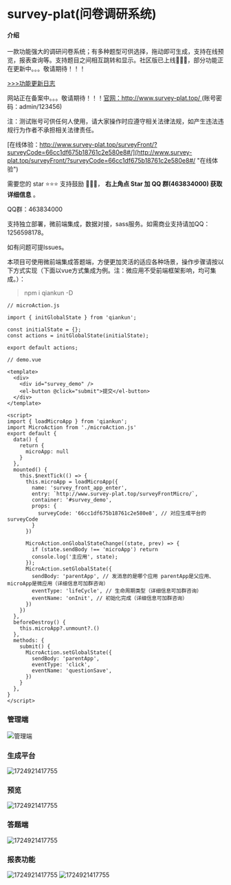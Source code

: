 # survey-plat(问卷调研系统)

#### 介绍

一款功能强大的调研问卷系统；有多种题型可供选择，拖动即可生成，支持在线预览，报表查询等。支持题目之间相互跳转和显示。社区版已上线🎉🎉🎉，部分功能正在更新中。。。敬请期待！！！

[>>>功能更新日志](./UPDATE.md)

网站正在备案中。。。敬请期待！！！[官网：http://www.survey-plat.top/ ](http://www.survey-plat.top "去体验")(账号密码：admin/123456)

注：测试账号可供任何人使用，请大家操作时应遵守相关法律法规，如产生违法违规行为作者不承担相关法律责任。

[在线体验：http://www.survey-plat.top/surveyFront/?surveyCode=66cc1df675b18761c2e580e8#/](http://www.survey-plat.top/surveyFront/?surveyCode=66cc1df675b18761c2e580e8#/ "在线体验")

需要您的 star ⭐️⭐️⭐️ 支持鼓励 🙏🙏🙏， **右上角点 Star 加 QQ 群(463834000) 获取详细信息** 。

QQ群：463834000

支持独立部署，微前端集成，数据对接，sass服务。如需商业支持请加QQ：1256598178。

如有问题可提Issues。

本项目可使用微前端集成答题端，方便更加灵活的适应各种场景，操作步骤请按以下方式实现（下面以vue方式集成为例。注：微应用不受前端框架影响，均可集成。）：

> npm i qiankun -D

```
// microAction.js

import { initGlobalState } from 'qiankun';

const initialState = {};
const actions = initGlobalState(initialState);

export default actions;

```

```
// demo.vue

<template>
  <div>
    <div id="survey_demo" />
    <el-button @click="submit">提交</el-button>
  </div>
</template>

<script>
import { loadMicroApp } from 'qiankun';
import MicroAction from './microAction.js'
export default {
  data() {
    return {
      microApp: null
    }
  },
  mounted() {
    this.$nextTick(() => {
      this.microApp = loadMicroApp({
        name: 'survey_front_app_enter',
        entry: `http://www.survey-plat.top/surveyFrontMicro/`,
        container: '#survey_demo',
        props: {
          surveyCode: '66cc1df675b18761c2e580e8', // 对应生成平台的surveyCode
        }
      })

      MicroAction.onGlobalStateChange((state, prev) => {
        if (state.sendBody !== 'microApp') return
        console.log('主应用', state);
      });
      MicroAction.setGlobalState({
        sendBody: 'parentApp', // 发消息的是哪个应用 parentApp是父应用、microApp是微应用（详细信息可加群咨询）
        eventType: 'lifeCycle', // 生命周期类型（详细信息可加群咨询）
        eventName: 'onInit', // 初始化完成（详细信息可加群咨询）
      })
    })
  },
  beforeDestroy() {
    this.microApp?.unmount?.()
  },
  methods: {
    submit() {
      MicroAction.setGlobalState({
        sendBody: 'parentApp',
        eventType: 'click',
        eventName: 'questionSave',
      })
    }
  },
}
</script>

```

### 管理端

![管理端](https://huimei-edc.oss-cn-shanghai.aliyuncs.com/edc/data/image/upload_to_oss_component/survey/home.png)

### 生成平台

![1724921417755](https://huimei-edc.oss-cn-shanghai.aliyuncs.com/edc/data/image/upload_to_oss_component/survey/desk20240829163744.png)

### 预览

![1724921417755](https://huimei-edc.oss-cn-shanghai.aliyuncs.com/edc/data/image/upload_to_oss_component/survey/proview_20240829163824.png)

### 答题端

![1724921417755](https://huimei-edc.oss-cn-shanghai.aliyuncs.com/edc/data/image/upload_to_oss_component/survey/answer_20240829164836.png)

### 报表功能

![1724921417755](https://huimei-edc.oss-cn-shanghai.aliyuncs.com/edc/data/image/upload_to_oss_component/survey/data_20240829164353.png)
![1724921417755](https://huimei-edc.oss-cn-shanghai.aliyuncs.com/edc/data/image/upload_to_oss_component/survey/data_20240829164407.png)
